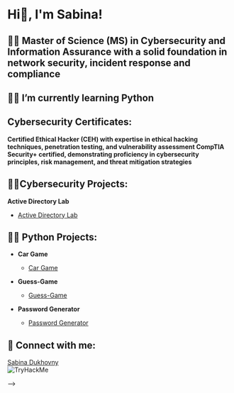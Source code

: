 <h1>Hi👋, I'm Sabina!</h1>

<h2>👩‍🎓 Master of Science (MS) in Cybersecurity and Information Assurance with a solid foundation in network security, incident response and compliance  </h2>
<h2> 🐱‍💻 I’m currently learning Python</h2>

<h2>Cybersecurity Certificates:</h2>
 <b>Certified Ethical Hacker (CEH) with expertise in ethical hacking techniques, penetration testing, and vulnerability assessment </b>
 <b>CompTIA Security+ certified, demonstrating proficiency in cybersecurity principles, risk management, and threat mitigation strategies</b>

<h2> 👩‍💻Cybersecurity Projects:</h2>

 <b>Active Directory Lab </b>
  - [Active Directory Lab](https://github.com/sabina25111/Active-Directory-Lab)
  

<h2> 👩‍💻 Python Projects:</h2>

- <b>Car Game</b>
  - [Car Game](https://github.com/sabina25111/Car-Game.py)
  
- <b>Guess-Game</b>
  - [Guess-Game](https://github.com/sabina25111/Guess-Game)
    
- <b>Password Generator</b>
  - [Password Generator](https://github.com/sabina25111/Password-Generator)
  
  
<h2> 🤝 Connect with me:</h2>


<div class="badge-base LI-profile-badge" data-locale="en_US" data-size="medium" data-theme="dark" data-type="VERTICAL" data-vanity="sabina-dukhovny" data-version="v1"><a class="badge-base__link LI-simple-link" href="https://www.linkedin.com/in/sabina-dukhovny?trk=profile-badge">Sabina Dukhovny</a></div>


<img src="https://tryhackme-badges.s3.amazonaws.com/SabinaDukhovny.png" alt="TryHackMe">




-->
